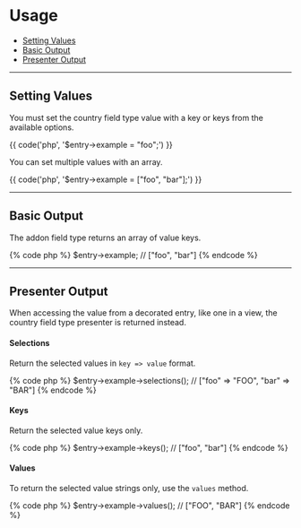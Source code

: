 # Usage

- [Setting Values](#mutator)
- [Basic Output](#output)
- [Presenter Output](#presenter)

<hr>

<a name="mutator"></a>
## Setting Values

You must set the country field type value with a key or keys from the available options.

{{ code('php', '$entry->example = "foo";') }}

You can set multiple values with an array.

{{ code('php', '$entry->example = ["foo", "bar"];') }}

<hr>

<a name="output"></a>
## Basic Output

The addon field type returns an array of value keys.

{% code php %}
$entry->example; // ["foo", "bar"]
{% endcode %}

<hr>

<a name="presenter"></a>
## Presenter Output

When accessing the value from a decorated entry, like one in a view, the country field type presenter is returned instead.

#### Selections

Return the selected values in `key => value` format.

{% code php %}
$entry->example->selections(); // ["foo" => "FOO", "bar" => "BAR"]
{% endcode %}

#### Keys

Return the selected value keys only.

{% code php %}
$entry->example->keys(); // ["foo", "bar"]
{% endcode %}

#### Values
To return the selected value strings only, use the `values` method.

{% code php %}
$entry->example->values(); // ["FOO", "BAR"]
{% endcode %}